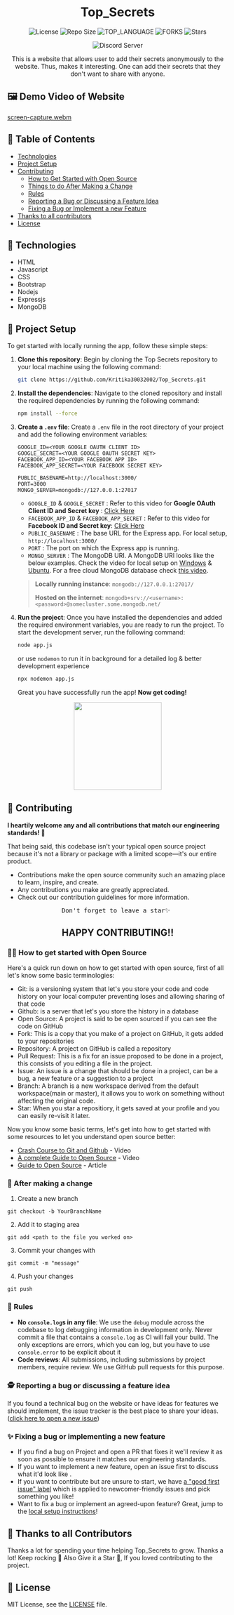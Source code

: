 <div align="center">

 # Top_Secrets
 ![License](https://img.shields.io/github/license/Kritika30032002/Top_Secrets.svg?style=for-the-badge) ![Repo Size](https://img.shields.io/github/languages/code-size/Kritika30032002/Top_Secrets.svg?style=for-the-badge) ![TOP_LANGUAGE](https://img.shields.io/github/languages/top/Kritika30032002/Top_Secrets.svg?style=for-the-badge) ![FORKS](https://img.shields.io/github/forks/Kritika30032002/Top_Secrets.svg?style=for-the-badge&social) ![Stars](https://img.shields.io/github/stars/Kritika30032002/Top_Secrets.svg?style=for-the-badge)
 
 ![Discord Server](https://img.shields.io/badge/Discord-7289DA?style=for-the-badge&logo=discord&logoColor=white)
 
 This is a website that allows user to add their secrets anonymously to the website. Thus, makes it interesting. One can add their secrets that they don't want to share with anyone.
    
</div>

## 🖼️ Demo Video of Website
[screen-capture.webm](https://user-images.githubusercontent.com/83400697/204582783-e3def69a-61f6-4421-972f-34134ec4528b.webm)

## 📖 Table of Contents

- [Technologies](#-technologies)
- [Project Setup](#-project-setup)
- [Contributing](#-contributing)
   - [How to Get Started with Open Source](#-how-to-get-started-with-open-source)
   - [Things to do After Making a Change](#-after-making-a-change)
   - [Rules](#-rules)
   - [Reporting a Bug or Discussing a Feature Idea](#-reporting-a-bug-or-discussing-a-feature-idea)
   - [Fixing a Bug or Implement a new Feature](#-fixing-a-bug-or-implementing-a-new-feature)
- [Thanks to all contributors](#-thanks-to-all-contributors)
- [License](#-license)

 ## 🧰 Technologies

- HTML
- Javascript
- CSS
- Bootstrap
- Nodejs
- Expressjs
- MongoDB

## 🚀 Project Setup
To get started with locally running the app, follow these simple steps:

1. **Clone this repository**: Begin by cloning the Top Secrets repository to your local machine using the following command:
    ```bash
    git clone https://github.com/Kritika30032002/Top_Secrets.git
    ```
2. **Install the dependencies**: Navigate to the cloned repository and install the required dependencies by running the following command:
    ```bash
    npm install --force
    ```
3. **Create a `.env` file**: Create a `.env` file in the root directory of your project and add the following environment variables:
    ```env
    GOOGLE_ID=<YOUR GOOGLE OAUTH CLIENT ID>
    GOOGLE_SECRET=<YOUR GOOGLE OAUTH SECRET KEY>
    FACEBOOK_APP_ID=<YOUR FACEBOOK APP ID>
    FACEBOOK_APP_SECRET=<YOUR FACEBOOK SECRET KEY>
    
    PUBLIC_BASENAME=http://localhost:3000/
    PORT=3000
    MONGO_SERVER=mongodb://127.0.0.1:27017
    ```

    - `GOOGLE_ID` & `GOOGLE_SECRET` : Refer to this video for **Google OAuth Client ID and Secret key** : [Click Here](https://www.youtube.com/watch?v=XiuA-xO5Pz8) 
    - `FACEBOOK_APP_ID` & `FACEBOOK_APP_SECRET` : Refer to this video for **Facebook ID and Secret key**: [Click Here](https://www.youtube.com/watch?v=LLlpH3vZVkg&t=258s)
    - `PUBLIC_BASENAME` : The base URL for the Express app. For local setup, `http://localhost:3000/`
    - `PORT` : The port on which the Express app is running.
    - `MONGO_SERVER` : The MongoDB URI. A MongoDB URI looks like the below examples. Check the video for local setup on [Windows](https://www.youtube.com/watch?v=gB6WLkSrtJk) & [Ubuntu](https://www.youtube.com/watch?v=HSIh8UswVVY). For a free cloud MongoDB database check [this video](https://www.youtube.com/watch?v=jXgJyuBeb_o). 
  
    > **Locally running instance**: `mongodb://127.0.0.1:27017/`
    > 
    > **Hosted on the internet**: `mongodb+srv://<username>:<password>@somecluster.some.mongodb.net/`
    
4. **Run the project**: Once you have installed the dependencies and added the required environment variables, you are ready to run the project. To start the development server, run the following command:
    ```bash
    node app.js
    ```
    or use `nodemon` to run it in background for a detailed log & better development experience
   ```bash
   npx nodemon app.js
   ```

   Great you have successfully run the app! **Now get coding!**

<div  align="center">
    <img  height="200px"  src="https://user-images.githubusercontent.com/77617189/192947926-37284128-9965-46a4-b29b-c75e47b2f76b.svg"  />
</div>

## 🌱 Contributing

**I heartily welcome any and all contributions that match our engineering standards! :raised_hands:**

That being said, this codebase isn't your typical open source project because it's not a library or package with a limited scope—it's our entire product.

* Contributions make the open source community such an amazing place to learn, inspire, and create.
* Any contributions you make are greatly appreciated.
* Check out our contribution guidelines for more information.

<div align="center">

<pre>Don't forget to leave a star✨ </pre>
<h2>HAPPY CONTRIBUTING!!</h2>

</div>

### 🧑‍💻 How to get started with Open Source

Here's a quick run down on how to get started with open source, first of all let's know some basic terminologies:

- Git: is a versioning system that let's you store your code and code history on your local computer preventing loses and allowing sharing of that code
- Github: is a server that let's you store the history in a database
- Open Source: A project is said to be open sourced if you can see the code on GitHub
- Fork: This is a copy that you make of a project on GitHub, it gets added to your repositories
- Repository: A project on GitHub is called a repository
- Pull Request: This is a fix for an issue proposed to be done in a project, this consists of you editing a file in the project.
- Issue: An issue is a change that should be done in a project, can be a bug, a new feature or a suggestion to a project
- Branch: A branch is a new workspace derived from the default workspace(main or master), it allows you to work on something without affecting the original code.
- Star: When you star a repositiory, it gets saved at your profile and you can easily re-visit it later.

Now you know some basic terms, let's get into how to get started with some resources to let you understand open source better:

- [Crash Course to Git and Github](https://www.youtube.com/watch?v=apGV9Kg7ics) - Video
- [A complete Guide to Open Source](https://www.youtube.com/watch?v=yzeVMecydCE) - Video
- [Guide to Open Source](https://www.freecodecamp.org/news/how-to-contribute-to-open-source-projects-beginners-guide/) - Article

### 🥂 After making a change

1. Create a new branch
```
git checkout -b YourBranchName
```
2. Add it to staging area
```
git add <path to the file you worked on>
```
3. Commit your changes with
```
git commit -m "message"
```
4. Push your changes
```
git push
```

### 📃 Rules

- **No `console.log`s in any file**: We use the `debug` module across the codebase to log debugging information in development only. Never commit a file that contains a `console.log` as CI will fail your build. The only exceptions are errors, which you can log, but you have to use `console.error` to be explicit about it
- **Code reviews**: All submissions, including submissions by project members, require review. We use GitHub pull requests for this purpose.

### 🕵 Reporting a bug or discussing a feature idea

If you found a technical bug on the website or have ideas for features we should implement, the issue tracker is the best place to share your ideas.  ([click here to open a new issue](https://github.com/Kritika30032002/Top_Secrets/issues))

### ✨ Fixing a bug or implementing a new feature

- If you find a bug on Project and open a PR that fixes it we'll review it as soon as possible to ensure it matches our engineering standards.
- If you want to implement a new feature, open an issue first to discuss what it'd look like .
- If you want to contribute but are unsure to start, we have [a "good first issue" label](https://github.com/Kritika30032002/Top_Secrets/contribute) which is applied to newcomer-friendly issues and pick something you like!
- Want to fix a bug or implement an agreed-upon feature? Great, jump to the [local setup instructions](#project-setup)!

## 💪 Thanks to all Contributors

Thanks a lot for spending your time helping Top_Secrets to grow. Thanks a lot! Keep rocking 🍻
Also Give it a Star 🌟, If you loved contributing to the project.

## 📄 License

MIT License, see the [LICENSE](./LICENSE) file.
